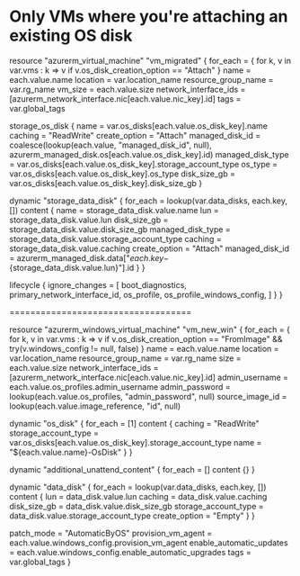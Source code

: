 # Only VMs where you're attaching an existing OS disk
resource "azurerm_virtual_machine" "vm_migrated" {
  for_each              = { for k, v in var.vms : k => v if v.os_disk_creation_option == "Attach" }
  name                  = each.value.name
  location              = var.location_name
  resource_group_name   = var.rg_name
  vm_size               = each.value.size
  network_interface_ids = [azurerm_network_interface.nic[each.value.nic_key].id]
  tags                  = var.global_tags

  storage_os_disk {
    name              = var.os_disks[each.value.os_disk_key].name
    caching           = "ReadWrite"
    create_option     = "Attach"
    managed_disk_id   = coalesce(lookup(each.value, "managed_disk_id", null), azurerm_managed_disk.os[each.value.os_disk_key].id)
    managed_disk_type = var.os_disks[each.value.os_disk_key].storage_account_type
    os_type           = var.os_disks[each.value.os_disk_key].os_type
    disk_size_gb      = var.os_disks[each.value.os_disk_key].disk_size_gb
  }

  dynamic "storage_data_disk" {
    for_each = lookup(var.data_disks, each.key, [])
    content {
      name              = storage_data_disk.value.name
      lun               = storage_data_disk.value.lun
      disk_size_gb      = storage_data_disk.value.disk_size_gb
      managed_disk_type = storage_data_disk.value.storage_account_type
      caching           = storage_data_disk.value.caching
      create_option     = "Attach"
      managed_disk_id   = azurerm_managed_disk.data["${each.key}-${storage_data_disk.value.lun}"].id
    }
  }

  lifecycle {
    ignore_changes = [
      boot_diagnostics,
      primary_network_interface_id,
      os_profile,
      os_profile_windows_config,
    ]
  }
}


===================================




resource "azurerm_windows_virtual_machine" "vm_new_win" {
  for_each              = { for k, v in var.vms : k => v if v.os_disk_creation_option == "FromImage" && try(v.windows_config != null, false) }
  name                  = each.value.name
  location              = var.location_name
  resource_group_name   = var.rg_name
  size                  = each.value.size
  network_interface_ids = [azurerm_network_interface.nic[each.value.nic_key].id]
  admin_username        = each.value.os_profiles.admin_username
  admin_password        = lookup(each.value.os_profiles, "admin_password", null)
  source_image_id       = lookup(each.value.image_reference, "id", null)

  dynamic "os_disk" {
    for_each = [1]
    content {
      caching              = "ReadWrite"
      storage_account_type = var.os_disks[each.value.os_disk_key].storage_account_type
      name                 = "${each.value.name}-OsDisk"
    }
  }

  dynamic "additional_unattend_content" {
    for_each = []
    content {}
  }

  dynamic "data_disk" {
    for_each = lookup(var.data_disks, each.key, [])
    content {
      lun                = data_disk.value.lun
      caching            = data_disk.value.caching
      disk_size_gb       = data_disk.value.disk_size_gb
      storage_account_type = data_disk.value.storage_account_type
      create_option      = "Empty"
    }
  }

  patch_mode = "AutomaticByOS"
  provision_vm_agent = each.value.windows_config.provision_vm_agent
  enable_automatic_updates = each.value.windows_config.enable_automatic_upgrades
  tags = var.global_tags
}
